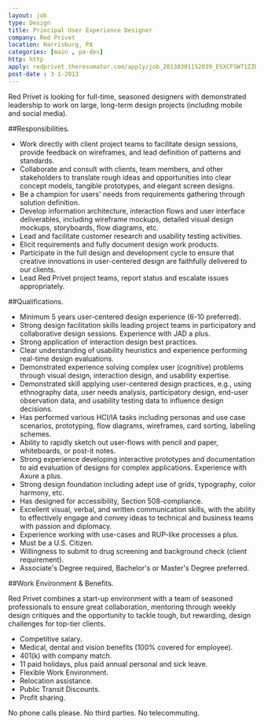 ```yaml
---
layout: job
type: Design
title: Principal User Experience Designer
company: Red Privet
location: Harrisburg, PA
categories: [main , pa-des]
http: http
apply: redprivet.theresumator.com/apply/job_20130301152039_ESXCFSW71ZZRP047/Principal-User-Experience-Designer.html
post-date : 3-1-2013
---
```


Red Privet is looking for full-time, seasoned designers with demonstrated leadership to work on large, long-term design projects (including mobile and social media).

##Responsibilities.

* Work directly with client project teams to facilitate design sessions, provide feedback on wireframes, and lead definition of patterns and standards.
* Collaborate and consult with clients, team members, and other stakeholders to translate rough ideas and opportunities into clear concept models, tangible prototypes, and elegant screen designs.
* Be a champion for users' needs from requirements gathering through solution definition.
* Develop information architecture, interaction flows and user interface deliverables, including wireframe mockups, detailed visual design mockups, storyboards, flow diagrams, etc.
* Lead and facilitate customer research and usability testing activities.
* Elicit requirements and fully document design work products.
* Participate in the full design and development cycle to ensure that creative innovations in user-centered design are faithfully delivered to our clients.
* Lead Red Privet project teams, report status and escalate issues appropriately.

##Qualifications.

* Minimum 5 years user-centered design experience (6-10 preferred).
* Strong design facilitation skills leading project teams in participatory and collaborative design sessions. Experience with JAD a plus.
* Strong application of interaction design best practices.
* Clear understanding of usability heuristics and experience performing real-time design evaluations.
* Demonstrated experience solving complex user (cognitive) problems through visual design, interaction design, and usability expertise.
* Demonstrated skill applying user-centered design practices, e.g., using ethnography data, user needs analysis, participatory design, end-user observation data, and usability testing data to influence design decisions.
* Has performed various HCI/IA tasks including personas and use case scenarios, prototyping, flow diagrams, wireframes, card sorting, labeling schemes.
* Ability to rapidly sketch out user-flows with pencil and paper, whiteboards, or post-it notes.
* Strong experience developing interactive prototypes and documentation to aid evaluation of designs for complex applications. Experience with Axure a plus.
* Strong design foundation including adept use of grids, typography, color harmony, etc.
* Has designed for accessibility, Section 508-compliance.
* Excellent visual, verbal, and written communication skills, with the ability to effectively engage and convey ideas to technical and business teams with passion and diplomacy.
* Experience working with use-cases and RUP-like processes a plus.
* Must be a U.S. Citizen.
* Willingness to submit to drug screening and background check (client requirement).
* Associate's Degree required, Bachelor's or Master's Degree preferred.

##Work Environment & Benefits.

Red Privet combines a start-up environment with a team of seasoned professionals to ensure great collaboration, mentoring through weekly design critiques and the opportunity to tackle tough, but rewarding, design challenges for top-tier clients.

* Competitive salary.
* Medical, dental and vision benefits (100% covered for employee).
* 401(k) with company match.
* 11 paid holidays, plus paid annual personal and sick leave.
* Flexible Work Environment.
* Relocation assistance.
* Public Transit Discounts.
* Profit sharing.

No phone calls please. No third parties. No telecommuting.
